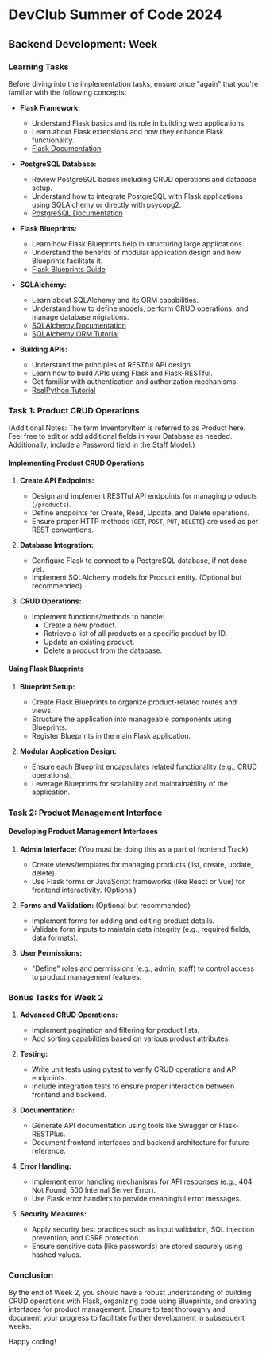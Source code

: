 # DevClub Summer of Code 2024

## Backend Development: Week

### Learning Tasks
Before diving into the implementation tasks, ensure once "again" that you're familiar with the following concepts:

- **Flask Framework:**
  - Understand Flask basics and its role in building web applications.
  - Learn about Flask extensions and how they enhance Flask functionality.
  - [Flask Documentation](https://flask.palletsprojects.com/)

- **PostgreSQL Database:**
  - Review PostgreSQL basics including CRUD operations and database setup.
  - Understand how to integrate PostgreSQL with Flask applications using SQLAlchemy or directly with psycopg2.
  - [PostgreSQL Documentation](https://www.postgresql.org/docs/)

- **Flask Blueprints:**
  - Learn how Flask Blueprints help in structuring large applications.
  - Understand the benefits of modular application design and how Blueprints facilitate it.
  - [Flask Blueprints Guide](https://flask.palletsprojects.com/en/2.0.x/blueprints/)

- **SQLAlchemy:**
  - Learn about SQLAlchemy and its ORM capabilities.
  - Understand how to define models, perform CRUD operations, and manage database migrations.
  - [SQLAlchemy Documentation](https://flask-sqlalchemy.palletsprojects.com/en/3.0.x/quickstart/)
  - [SQLAlchemy ORM Tutorial](https://docs.sqlalchemy.org/en/14/orm/tutorial.html)

- **Building APIs:**
  - Understand the principles of RESTful API design.
  - Learn how to build APIs using Flask and Flask-RESTful.
  - Get familiar with authentication and authorization mechanisms.
  - [RealPython Tutorial](https://realpython.com/flask-connexion-rest-api/)



### Task 1: Product CRUD Operations
(Additional Notes: The term InventoryItem is referred to as Product here. Feel free to edit or add additional fields in your Database as needed. Additionally, include a Password field in the Staff Model.)
#### Implementing Product CRUD Operations

1. **Create API Endpoints:**
   - Design and implement RESTful API endpoints for managing products (`/products`).
   - Define endpoints for Create, Read, Update, and Delete operations.
   - Ensure proper HTTP methods (`GET`, `POST`, `PUT`, `DELETE`) are used as per REST conventions.

2. **Database Integration:**
   - Configure Flask to connect to a PostgreSQL database, if not done yet.
   - Implement SQLAlchemy models for Product entity. (Optional but recommended)

3. **CRUD Operations:**
   - Implement functions/methods to handle:
     - Create a new product.
     - Retrieve a list of all products or a specific product by ID.
     - Update an existing product.
     - Delete a product from the database.

#### Using Flask Blueprints

1. **Blueprint Setup:**
   - Create Flask Blueprints to organize product-related routes and views.
   - Structure the application into manageable components using Blueprints.
   - Register Blueprints in the main Flask application.

2. **Modular Application Design:**
   - Ensure each Blueprint encapsulates related functionality (e.g., CRUD operations).
   - Leverage Blueprints for scalability and maintainability of the application.

### Task 2: Product Management Interface

#### Developing Product Management Interfaces

1. **Admin Interface:** (You must be doing this as a part of frontend Track)
   - Create views/templates for managing products (list, create, update, delete).
   - Use Flask forms or JavaScript frameworks (like React or Vue) for frontend interactivity. (Optional)

2. **Forms and Validation:** (Optional but recommended)
   - Implement forms for adding and editing product details.
   - Validate form inputs to maintain data integrity (e.g., required fields, data formats).

3. **User Permissions:**
   - "Define" roles and permissions (e.g., admin, staff) to control access to product management features.

### Bonus Tasks for Week 2

1. **Advanced CRUD Operations:**
   - Implement pagination and filtering for product lists.
   - Add sorting capabilities based on various product attributes.

2. **Testing:**
   - Write unit tests using pytest to verify CRUD operations and API endpoints.
   - Include integration tests to ensure proper interaction between frontend and backend.

3. **Documentation:**
   - Generate API documentation using tools like Swagger or Flask-RESTPlus.
   - Document frontend interfaces and backend architecture for future reference.

4. **Error Handling:**
   - Implement error handling mechanisms for API responses (e.g., 404 Not Found, 500 Internal Server Error).
   - Use Flask error handlers to provide meaningful error messages.

5. **Security Measures:**
   - Apply security best practices such as input validation, SQL injection prevention, and CSRF protection.
   - Ensure sensitive data (like passwords) are stored securely using hashed values.

### Conclusion
By the end of Week 2, you should have a robust understanding of building CRUD operations with Flask, organizing code using Blueprints, and creating interfaces for product management. Ensure to test thoroughly and document your progress to facilitate further development in subsequent weeks.

Happy coding!
